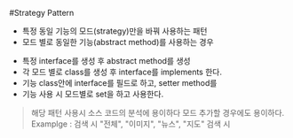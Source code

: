 #Strategy Pattern

- 특정 동일 기능의 모드(strategy)만을 바꿔 사용하는 패턴
- 모드 별로 동일한 기능(abstract method)를 사용하는 경우

* 특정 interface를 생성 후 abstract method를 생성
* 각 모드 별로 class를 생성 후 interface를 implements 한다.
* 기능 class안에 interface를 필드로 하고, setter method를 
* 기능 사용 시 모드별로 set을 하고 사용한다.

> 해당 패턴 사용시 소스 코드의 분석에 용이하다
> 모드 추가할 경우에도 용이하다.
> Examplge : 검색 시 "전체", "이미지", "뉴스", "지도" 검색 시 
